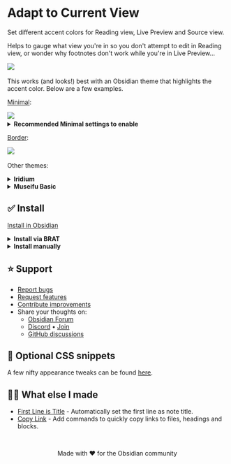 # Adapt to Current View

Set different accent colors for Reading view, Live Preview and Source view. 

Helps to gauge what view you're in so you don't attempt to edit in Reading view, or wonder why footnotes don't work while you're in Live Preview...

<img src="https://github.com/user-attachments/assets/27570c26-ce7f-40f3-9111-0dbdcf597858" />
&nbsp;

This works (and looks!) best with an Obsidian theme that highlights the accent color. Below are a few examples.

[Minimal](https://minimal.guide/home):

<img src="https://github.com/user-attachments/assets/57bdfc56-f769-462c-accd-66ab889259c1" />
&nbsp;

<details>
<summary><b>Recommended Minimal settings to enable</b></summary>

1. _Undeline_ tab style, configured via [Style Settings](https://obsidian.md/plugins?id=obsidian-style-settings).
2. _Colorful active states_, configured in [Minimal Theme Settings](https://obsidian.md/plugins?id=obsidian-minimal-settings).

</details>

[Border](https://github.com/Akifyss/obsidian-border):

<img src="https://github.com/user-attachments/assets/39a5098d-7af4-4d5e-a602-1dc56da15ef4" />
&nbsp;

Other themes:

<details>
  <summary><b>Iridium</b></summary>
<a href="https://github.com/kyffa/Iridium">https://github.com/kyffa/Iridium</a><p></p>
<img src="https://github.com/user-attachments/assets/19f7c2e4-29a5-4ff8-8270-bc92627444db" />
</details>

<details>
  <summary><b>Museifu Basic</b></summary>
<a href="https://github.com/account-not-relevant/museifu-basic-theme">https://github.com/account-not-relevant/museifu-basic-theme</a><p></p>
<img src="https://github.com/user-attachments/assets/54de01fa-a1c7-4482-b0da-5afb812388f2" />
</details>

## ✅ Install

[Install in Obsidian](https://obsidian.md/plugins?id=adapt-to-current-view)

<details>
  <summary><b>Install via BRAT</b></summary>

  1. Download and enable the community plugin [BRAT](https://obsidian.md/plugins?id=obsidian42-brat).
2. Open _BRAT_ settings.
3. Press _Add Beta Plugin_.
4. Paste https://github.com/greetclammy/adapt-to-current-view in the text field.
5. Select _Latest version_.
6. Check _Enable after installing the plugin_.
7. Press _Add Plugin_.

</details>

<details>
  <summary><b>Install manually</b></summary>

Note: to get updates for _Adapt to Current View_, you will have to check for and install them manually.

1. Download `adapt-to-current-view.zip` in the `Assets` of a [latest release](https://github.com/greetclammy/adapt-to-current-view/releases).
2. Unzip the folder and place it in the `.obsidian/plugins` folder (hidden on most OSes) at the root of your vault.
3. Reload plugins or Obsidian.
4. Enable _Adapt to Current View_ in Settings > Community plugins > Installed plugins.

</details>

## ⭐️ Support

- [Report bugs](https://github.com/greetclammy/adapt-to-current-view/issues)
- [Request features](https://github.com/greetclammy/first-line-is-title/issues)
- [Contribute improvements](https://github.com/greetclammy/adapt-to-current-view/pulls)
- Share your thoughts on:
  - [Obsidian Forum](https://forum.obsidian.md/t/plugin-to-asign-different-accent-colors-for-reading-view-live-preview-and-source-view/90504)
  - [Discord](https://discord.com/channels/686053708261228577/707816848615407697) • [Join](https://discord.com/invite/obsidianmd)
  - [GitHub discussions](https://github.com/greetclammy/adapt-to-current-view/discussions)

## 🔧 Optional CSS snippets

A few nifty appearance tweaks can be found [here](https://github.com/greetclammy/adapt-to-current-view/tree/main/Optional%20CSS%20snippets).

## 👨‍💻 What else I made

- [First Line is Title](https://github.com/greetclammy/first-line-is-title) - Automatically set the first line as note title.
- [Copy Link](https://github.com/greetclammy/copy-link) - Add commands to quickly copy links to files, headings and blocks.

<br>

<p align="center">Made with ❤️ for the Obsidian community</p>
